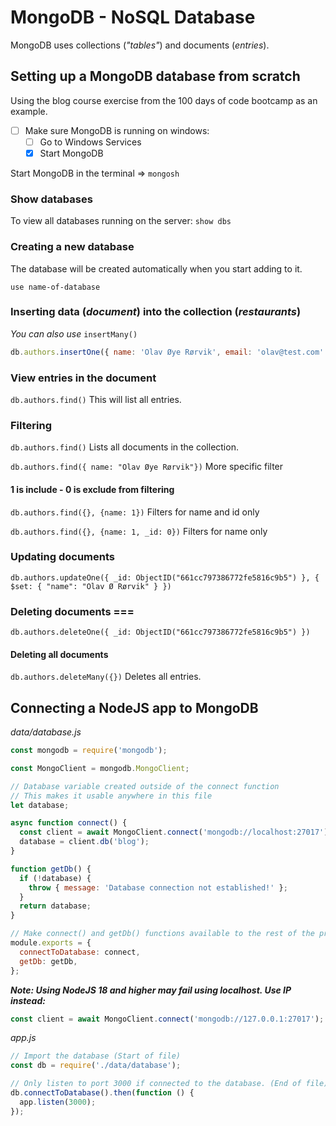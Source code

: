 # MongoDB - NoSQL Database

MongoDB uses collections (_"tables"_) and documents (_entries_).

## Setting up a MongoDB database from scratch

Using the blog course exercise from the 100 days of code bootcamp as an example.

- [ ] Make sure MongoDB is running on windows:
  - [ ] Go to Windows Services
  - [x] Start MongoDB

Start MongoDB in the terminal => `mongosh`

### Show databases

To view all databases running on the server: `show dbs`

### Creating a new database

The database will be created automatically when you start adding to it.

`use name-of-database`

### Inserting data (_document_) into the collection (_restaurants_)

_You can also use_ `insertMany()`

```js
db.authors.insertOne({ name: 'Olav Øye Rørvik', email: 'olav@test.com' });
```

### View entries in the document

`db.authors.find()` This will list all entries.

### Filtering

`db.authors.find()` Lists all documents in the collection.

`db.authors.find({ name: "Olav Øye Rørvik"})` More specific filter

#### 1 is include - 0 is exclude from filtering

`db.authors.find({}, {name: 1})` Filters for name and id only

`db.authors.find({}, {name: 1, _id: 0})` Filters for name only

### Updating documents

`db.authors.updateOne({ _id: ObjectID("661cc797386772fe5816c9b5") }, { $set: { "name": "Olav Ø Rørvik" } })`

### Deleting documents ===

`db.authors.deleteOne({ _id: ObjectID("661cc797386772fe5816c9b5") })`

#### Deleting all documents

`db.authors.deleteMany({})` Deletes all entries.

## Connecting a NodeJS app to MongoDB

_*data/database.js*_

```javascript
const mongodb = require('mongodb');

const MongoClient = mongodb.MongoClient;

// Database variable created outside of the connect function
// This makes it usable anywhere in this file
let database;

async function connect() {
  const client = await MongoClient.connect('mongodb://localhost:27017');
  database = client.db('blog');
}

function getDb() {
  if (!database) {
    throw { message: 'Database connection not established!' };
  }
  return database;
}

// Make connect() and getDb() functions available to the rest of the project
module.exports = {
  connectToDatabase: connect,
  getDb: getDb,
};
```

**_Note: Using NodeJS 18 and higher may fail using localhost. Use IP instead:_**

```javascript
const client = await MongoClient.connect('mongodb://127.0.0.1:27017');
```

_*app.js*_

```javascript
// Import the database (Start of file)
const db = require('./data/database');
```

```javascript
// Only listen to port 3000 if connected to the database. (End of file)
db.connectToDatabase().then(function () {
  app.listen(3000);
});
```
